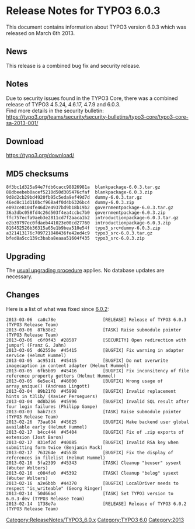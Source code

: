 Release Notes for TYPO3 6.0.3
=============================

This document contains information about TYPO3 version 6.0.3 which was
released on March 6th 2013.

News
----

This release is a combined bug fix and security release.

Notes
-----

Due to security issues found in the TYPO3 Core, there was a combined
release of TYPO3 4.5.24, 4.6.17, 4.7.9 and 6.0.3.\
Find more details in the security bulletin:
<https://typo3.org/teams/security/security-bulletins/typo3-core/typo3-core-sa-2013-001/>

Download
--------

<https://typo3.org/download/>

MD5 checksums
-------------

    8f3bc1d325a94e7fdb6cacc98826981a  blankpackage-6.0.3.tar.gz
    88dbeebeb0acef5210d50d305476cfaf  blankpackage-6.0.3.zip
    9d8d2cb29bd4920fb95c5eda9ef49d7d  dummy-6.0.3.tar.gz
    46ed8c11d110bcf968a4f0d4b6326bc4  dummy-6.0.3.zip
    e093ce8104fe46d2e4937bd9b18b19b2  governmentpackage-6.0.3.tar.gz
    36a3dbc058fd4c26d503f4ea4ccbc7b0  governmentpackage-6.0.3.zip
    ffc757ecfa9aeb3e2811cd7f2aaca1b2  introductionpackage-6.0.3.tar.gz
    e2b39797ec0fdaeb441023e00cd27760  introductionpackage-6.0.3.zip
    816452526b36315a65e1b9bea510e54f  typo3_src+dummy-6.0.3.zip
    a321413176c709721840436fe42ed4c9  typo3_src-6.0.3.tar.gz
    bfed8a5cc139c3baba8eaaa51604f435  typo3_src-6.0.3.zip

Upgrading
---------

The [usual upgrading
procedure](https://docs.typo3.org/typo3cms/InstallationGuide/) applies.
No database updates are necessary.

Changes
-------

Here is a list of what was fixed since [6.0.2](TYPO3_6.0.2 "wikilink"):

    2013-03-06  ca8c78e                  [RELEASE] Release of TYPO3 6.0.3 (TYPO3 Release Team)
    2013-03-06  87b38e2                  [TASK] Raise submodule pointer (TYPO3 Release Team)
    2013-03-06  c6f0f43  #28587          [SECURITY] Open redirection with jumpurl (Franz G. Jahn)
    2013-03-05  d62550e  #45415          [BUGFIX] Fix warning in adapter service (Helmut Hummel)
    2013-03-05  ac951d1  #45415          [BUGFIX] Do not overwrite imagecaption in content adapter (Helmut Hummel)
    2013-03-05  6fb5b09  #45416          [BUGFIX] Fix inconsitency of file reference property getters (Helmut Hummel)
    2013-03-05  6e5ec41  #46000          [BUGFIX] Wrong usage of array_unique() (Andreas Lingott)
    2013-03-04  89b21f0  #45998          [BUGFIX] Invalid replacement hints in t3lib/ (Xavier Perseguers)
    2013-03-04  0d8b266  #45996          [BUGFIX] Invalid SQL result after four login failures (Philipp Gampe)
    2013-03-03  bab73c3                  [TASK] Raise submodule pointer (TYPO3 Release Team)
    2013-02-26  73aa634  #45625          [BUGFIX] Make backend user global available early (Helmut Hummel)
    2013-02-17  b4cc444  #45404          [BUGFIX] Fix of .zip exports of extension (Jost Baron)
    2013-02-17  831ef2d  #40085          [BUGFIX] Invalid RSA key when submitting form twice (Benjamin Mack)
    2013-02-17  763264e  #45538          [BUGFIX] Fix the display of references in filelist (Helmut Hummel)
    2013-02-16  5fa2399  #45343          [TASK] Cleanup "beuser" sysext (Wouter Wolters)
    2013-02-16  c004fe0  #45392          [TASK] Cleanup "belog" sysext (Wouter Wolters)
    2013-02-16  a2e6bbb  #44370          [BUGFIX] LocalDriver needs to respect "is_writeable" (Georg Ringer)
    2013-02-14  50d66ad                  [TASK] Set TYPO3 version to 6.0.3-dev (TYPO3 Release Team)
    2013-02-14  1738e7a                  [RELEASE] Release of TYPO3 6.0.2 (TYPO3 Release Team)

<Category:ReleaseNotes/TYPO3_6.0.x> [Category:TYPO3
6.0](Category:TYPO3_6.0 "wikilink") <Category:2013>
